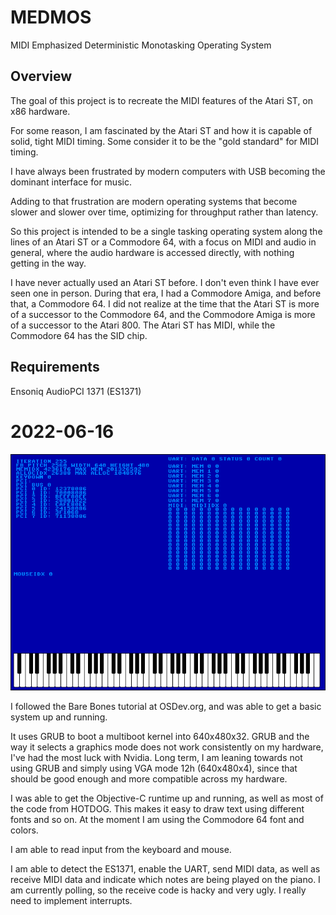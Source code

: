 # MEDMOS

MIDI Emphasized Deterministic Monotasking Operating System

## Overview

The goal of this project is to recreate the MIDI features of the Atari ST, on x86 hardware.

For some reason, I am fascinated by the Atari ST and how it is capable of solid, tight MIDI timing.
Some consider it to be the "gold standard" for MIDI timing.

I have always been frustrated by modern computers with USB becoming the dominant interface for music.

Adding to that frustration are modern operating systems that become slower and slower over time,
optimizing for throughput rather than latency.

So this project is intended to be a single tasking operating system along the lines of an Atari ST
or a Commodore 64, with a focus on MIDI and audio in general, where the audio hardware is accessed
directly, with nothing getting in the way.

I have never actually used an Atari ST before. I don't even think I have ever seen one in person.
During that era, I had a Commodore Amiga, and before that, a Commodore 64. I did not realize at the
time that the Atari ST is more of a successor to the Commodore 64, and the Commodore Amiga is more
of a successor to the Atari 800. The Atari ST has MIDI, while the Commodore 64 has the SID chip.

## Requirements

Ensoniq AudioPCI 1371 (ES1371)

# 2022-06-16

![Screenshot 2022-06-16](Screenshots/medmos-20220616.png)

I followed the Bare Bones tutorial at OSDev.org, and was able to get a basic system up and running.

It uses GRUB to boot a multiboot kernel into 640x480x32. GRUB and the way it selects a graphics mode
does not work consistently on my hardware, I've had the most luck with Nvidia. Long term, I am leaning
towards not using GRUB and simply using VGA mode 12h (640x480x4), since that should be good enough and
more compatible across my hardware.

I was able to get the Objective-C runtime up and running, as well as most of the code from HOTDOG.
This makes it easy to draw text using different fonts and so on. At the moment I am using the
Commodore 64 font and colors.

I am able to read input from the keyboard and mouse.

I am able to detect the ES1371, enable the UART, send MIDI data, as well as receive MIDI data and
indicate which notes are being played on the piano. I am currently polling, so the receive code is
hacky and very ugly. I really need to implement interrupts.

